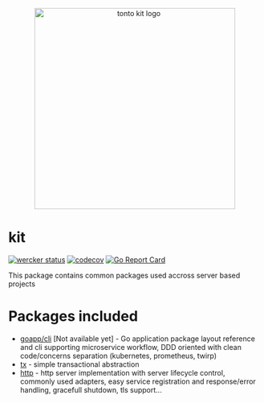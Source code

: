 <p align="center">
<img src="docs/img/logo.png" alt="tonto kit logo" title="tonto kit logo" width="400" />
</p>

# kit
[![wercker status](https://app.wercker.com/status/684f3efd53b66300c2470d2f0a6c2bd4/s/master "wercker status")](https://app.wercker.com/project/byKey/684f3efd53b66300c2470d2f0a6c2bd4)
[![codecov](https://codecov.io/gh/tonto/kit/branch/master/graph/badge.svg)](https://codecov.io/gh/tonto/kit)
[![Go Report Card](https://goreportcard.com/badge/github.com/tonto/kit)](https://goreportcard.com/report/github.com/tonto/kit)

This package contains common packages used accross server based projects

# Packages included
* [goapp/cli](goapp/) [Not available yet] - Go application package layout reference and cli supporting microservice workflow, DDD oriented with clean code/concerns separation (kubernetes, prometheus, twirp)
* [tx](tx/) - simple transactional abstraction
* [http](http/) - http server implementation with server lifecycle control, commonly used 
adapters, easy service registration and response/error handling, gracefull shutdown, tls support...
